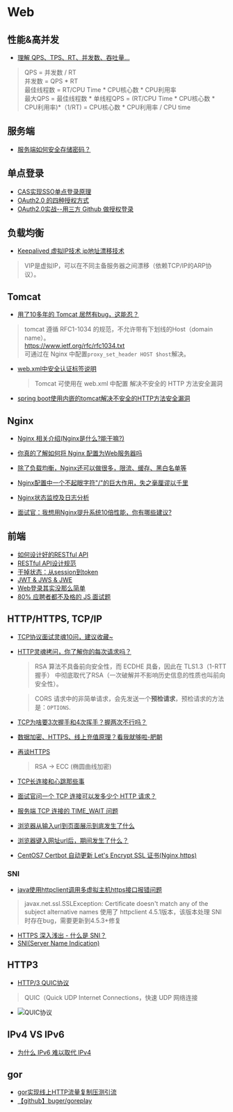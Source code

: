 # Web

## 性能&高并发
* [理解 QPS、TPS、RT、并发数、吞吐量...](https://mp.weixin.qq.com/s/v0r-bZ_KVT9dLV_r7bNbjA)
> QPS = 并发数 / RT  
> 并发数 = QPS * RT  
> 最佳线程数 = RT/CPU Time * CPU核心数 * CPU利用率  
> 最大QPS = 最佳线程数 * 单线程QPS = (RT/CPU Time * CPU核心数 * CPU利用率)*（1/RT) = CPU核心数 * CPU利用率 / CPU time  

## 服务端
* [服务端如何安全存储密码？](https://mp.weixin.qq.com/s?__biz=MzA5NDIzNzY1OQ==&mid=2735616885&idx=1&sn=f7b605c1d31a16e16150b8da43e22a4e)

## 单点登录
* [CAS实现SSO单点登录原理](http://www.coin163.com/java/cas/cas.html)
* [OAuth2.0 的四种授权方式](https://mp.weixin.qq.com/s?__biz=MzAxNTM4NzAyNg==&mid=2247487003&idx=1&sn=47cd6b064a7fc3b3df8f6f4c3f7669a7&scene=21)
* [OAuth2.0实战--用三方 Github 做授权登录](https://mp.weixin.qq.com/s/KzWE4EtZ6F4_-2fYnVA5QA)

## 负载均衡
* [Keepalived 虚拟IP技术 ip地址漂移技术](https://www.cnblogs.com/myseries/p/11409895.html)
> VIP是虚拟IP，可以在不同主备服务器之间漂移（依赖TCP/IP的ARP协议）。

## Tomcat
* [用了10多年的 Tomcat 居然有bug，这能忍？](https://mp.weixin.qq.com/s?__biz=MzIwMzY1OTU1NQ==&mid=2247486521&idx=1&sn=b4652b03579a43b5ab9f243653ffd114)
> tomcat 遵循 RFC1-1034 的规范，不允许带有下划线的Host（domain name）。  
https://www.ietf.org/rfc/rfc1034.txt  
可通过在 Nginx 中配置``proxy_set_header HOST $host``解决。
* [web.xml中<security-constraint>安全认证标签说明](https://www.cnblogs.com/xiohao/p/10935004.html)
  > Tomcat 可使用在 web.xml 中配置 <security-constraint> 解决不安全的 HTTP 方法安全漏洞
* [spring boot使用内嵌的tomcat解决不安全的HTTP方法安全漏洞](https://www.jianshu.com/p/8eb6b8ea4371)

## Nginx
* [Nginx 相关介绍(Nginx是什么?能干嘛?)](https://www.cnblogs.com/wcwnina/p/8728391.html)
* [你真的了解如何将 Nginx 配置为Web服务器吗](https://lufficc.com/blog/configure-nginx-as-a-web-server)

* [除了负载均衡，Nginx还可以做很多，限流、缓存、黑白名单等](https://mp.weixin.qq.com/s?__biz=MzU0MzQ5MDA0Mw==&mid=2247486150&idx=1&sn=a85f3352d6bfebe040e03b289ad39eb1)
* [Nginx配置中一个不起眼字符"/"的巨大作用，失之毫厘谬以千里](https://zhuanlan.zhihu.com/p/100577578)
* [Nginx状态监控及日志分析](https://www.jianshu.com/p/59ed801213ca)
* [面试官：我想用Nginx提升系统10倍性能，你有哪些建议?](https://mp.weixin.qq.com/s?__biz=MzU0MzQ5MDA0Mw==&mid=2247492351&idx=1&sn=ed34731df8e608a5f921dc46ea6593b1)

## 前端
* [如何设计好的RESTful API](https://mp.weixin.qq.com/s?__biz=Mzg3NjIxMjA1Ng==&mid=2247483661&idx=1&sn=048af6543c7baf6cefa691f80587b4c3)
* [RESTful API设计规范](https://www.cnblogs.com/mayite/p/9798913.html)
* [干掉状态：从session到token](http://mp.weixin.qq.com/s?__biz=MzAxOTc0NzExNg==&mid=2665513566&idx=1&sn=a2688cadbe9c8042ff1abbdf04a8bd5e)
* [JWT & JWS & JWE](https://gblog.sherlocky.com/jwt/)
* [Web登录其实没那么简单](https://www.cnblogs.com/letcafe/p/loginSecurity.html)
* [80% 应聘者都不及格的 JS 面试题](https://juejin.im/post/58cf180b0ce4630057d6727c)

## HTTP/HTTPS, TCP/IP
* [TCP协议面试灵魂10问，建议收藏~](https://mp.weixin.qq.com/s/B-Uc61AJLnVaFiG909RN0g)
* [HTTP灵魂拷问，你了解你的每次请求吗？](https://mp.weixin.qq.com/s/mmiRIb-nQLQKVGFYUYYbHQ)
  > RSA 算法不具备前向安全性，而 ECDHE 具备，因此在 TLS1.3（1-RTT握手） 中彻底取代了RSA（一次破解并不影响历史信息的性质也叫前向安全性）。

  > CORS 请求中的非简单请求，会先发送一个**预检请求**，预检请求的方法是：``OPTIONS``.

* [TCP为啥要3次握手和4次挥手？握两次不行吗？](https://www.cnblogs.com/qdhxhz/p/8470997.html)
* [数据加密、HTTPS、线上充值原理？看我就够啦-肥朝](https://www.jianshu.com/p/2cb959529c96)
* [再谈HTTPS](https://zhuanlan.zhihu.com/p/75461564)
  > RSA -> ECC (椭圆曲线加密)
* [TCP长连接和心跳那些事](https://mp.weixin.qq.com/s/U5SQkaCI2DI6WiaRYVpN2g)
* [面试官问一个 TCP 连接可以发多少个 HTTP 请求？](https://mp.weixin.qq.com/s?__biz=MzIwMzY1OTU1NQ==&mid=2247486325&idx=1&sn=1dd32634cc92402934e85a43691c1011)
* [服务端 TCP 连接的 TIME_WAIT 问题](http://ningg.top/computer-basic-theory-tcp-time-wait/)
* [浏览器从输入url到页面展示到底发生了什么](https://www.cnblogs.com/xianyulaodi/p/6547807.html)
* [浏览器键入网址url后，期间发生了什么？](https://mp.weixin.qq.com/s/I6BLwbIpfGEJnxjDcPXc1A)

* [CentOS7 Certbot 自动更新 Let's Encrypt SSL 证书(Nginx,https)](https://halo.sherlocky.com/archives/centos7-certbot-nginx-ssl)

### SNI
 * [java使用httpclient调用多虚拟主机https接口报错问题](https://stackoverflow.com/questions/39762760/javax-net-ssl-sslexception-certificate-doesnt-match-any-of-the-subject-alterna)
 > javax.net.ssl.SSLException: Certificate doesn't match any of the subject alternative names
 > 使用了 httpclient 4.5.1版本，该版本处理 SNI 时存在bug，需要更新到4.5.3+修复
 * [HTTPS 深入浅出 - 什么是 SNI？](https://blog.csdn.net/firefile/article/details/80532161)
 * [SNI(Server Name Indication)](https://blog.csdn.net/makenothing/article/details/53292335)

## HTTP3 
* [HTTP/3 QUIC协议](https://mp.weixin.qq.com/s/mHPEOho5F1pmNSWUAXQ9QA)
> QUIC（Quick UDP Internet Connections，快速 UDP 网络连接
* ![QUIC协议](https://ghost.oss.sherlocky.com/halo/http3_1589801866231.png)

## IPv4 VS IPv6
* [为什么 IPv6 难以取代 IPv4](https://mp.weixin.qq.com/s/Aut6e6duxkCZ4f4mZcD2-g)

## gor
* [gor实现线上HTTP流量复制压测引流](https://www.cnblogs.com/qmfsun/p/11598763.html)
* [【github】buger/goreplay](https://github.com/buger/goreplay)
